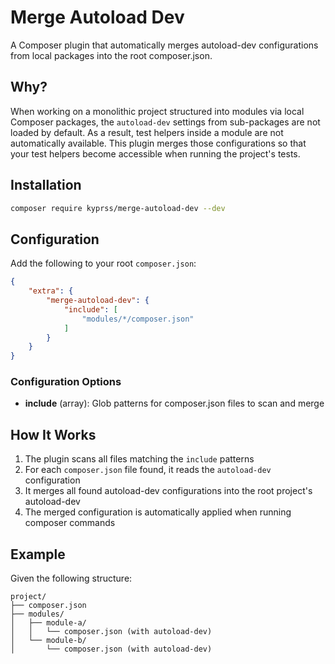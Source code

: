 # Merge Autoload Dev

A Composer plugin that automatically merges autoload-dev configurations from local packages into the root composer.json.

## Why?

When working on a monolithic project structured into modules via local Composer packages, the `autoload-dev` settings from sub-packages are not loaded by default.
As a result, test helpers inside a module are not automatically available.
This plugin merges those configurations so that your test helpers become accessible when running the project's tests.

## Installation

```bash
composer require kyprss/merge-autoload-dev --dev
```

## Configuration

Add the following to your root `composer.json`:

```json
{
    "extra": {
        "merge-autoload-dev": {
            "include": [
                "modules/*/composer.json"
            ]
        }
    }
}
```

### Configuration Options

- **include** (array): Glob patterns for composer.json files to scan and merge

## How It Works

1. The plugin scans all files matching the `include` patterns
2. For each `composer.json` file found, it reads the `autoload-dev` configuration
3. It merges all found autoload-dev configurations into the root project's autoload-dev
4. The merged configuration is automatically applied when running composer commands

## Example

Given the following structure:

```
project/
├── composer.json
├── modules/
│   ├── module-a/
│   │   └── composer.json (with autoload-dev)
│   └── module-b/
│       └── composer.json (with autoload-dev)
```
